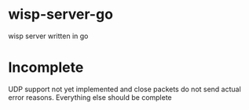 # wisp-server-go
wisp server written in go

# Incomplete
UDP support not yet implemented and close packets do not send actual error reasons. Everything else should be complete